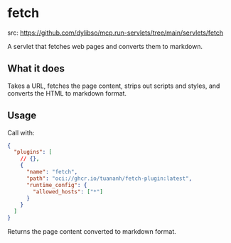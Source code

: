 # fetch

src: https://github.com/dylibso/mcp.run-servlets/tree/main/servlets/fetch


A servlet that fetches web pages and converts them to markdown.

## What it does

Takes a URL, fetches the page content, strips out scripts and styles, and converts the HTML to markdown format.

## Usage

Call with:
```json
{
  "plugins": [
    // {},
    {
      "name": "fetch",
      "path": "oci://ghcr.io/tuananh/fetch-plugin:latest",
      "runtime_config": {
        "allowed_hosts": ["*"]
      }
    }
  ]
}

```

Returns the page content converted to markdown format.